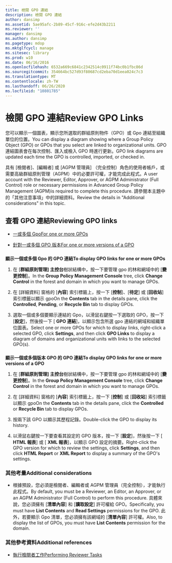 ```yaml
---
title: 檢閱 GPO 連結
description: 檢閱 GPO 連結
author: dansimp
ms.assetid: 5ae95afc-2b89-45cf-916c-efe2d43b2211
ms.reviewer: ''
manager: dansimp
ms.author: dansimp
ms.pagetype: mdop
ms.mktglfcycl: manage
ms.sitesec: library
ms.prod: w10
ms.date: 06/16/2016
ms.openlocfilehash: 6532a669c6841c2342514c0911f74bc0b1fbc86d
ms.sourcegitcommit: 354664bc527d93f80687cd2eba70d1eea024c7c3
ms.translationtype: MT
ms.contentlocale: zh-TW
ms.lasthandoff: 06/26/2020
ms.locfileid: "10801785"
---
```

# <span data-ttu-id="2ee46-103">檢閱 GPO 連結</span><span class="sxs-lookup"><span data-stu-id="2ee46-103">Review GPO Links</span></span>


<span data-ttu-id="2ee46-104">您可以顯示一個圖表，顯示您所選取的群組原則物件（GPO）或 Gpo 連結至組織單位的位置。</span><span class="sxs-lookup"><span data-stu-id="2ee46-104">You can display a diagram showing where a Group Policy Object (GPO) or GPOs that you select are linked to organizational units.</span></span> <span data-ttu-id="2ee46-105">GPO 連結圖表會在每次控制、匯入或檢入 GPO 時進行更新。</span><span class="sxs-lookup"><span data-stu-id="2ee46-105">GPO link diagrams are updated each time the GPO is controlled, imported, or checked in.</span></span>

<span data-ttu-id="2ee46-106">具有 [檢閱者]、[編輯者] 或 [AGPM 管理員] （完全控制）角色的使用者帳戶，或需要高級群組原則管理（AGPM）中的必要許可權，才能完成此程式。</span><span class="sxs-lookup"><span data-stu-id="2ee46-106">A user account with the Reviewer, Editor, Approver, or AGPM Administrator (Full Control) role or necessary permissions in Advanced Group Policy Management (AGPM)is required to complete this procedure.</span></span> <span data-ttu-id="2ee46-107">請參閱本主題中的「其他注意事項」中的詳細資料。</span><span class="sxs-lookup"><span data-stu-id="2ee46-107">Review the details in "Additional considerations" in this topic.</span></span>

## <span data-ttu-id="2ee46-108">查看 GPO 連結</span><span class="sxs-lookup"><span data-stu-id="2ee46-108">Reviewing GPO links</span></span>


-   [<span data-ttu-id="2ee46-109">一或多個 Gpo</span><span class="sxs-lookup"><span data-stu-id="2ee46-109">For one or more GPOs</span></span>](#bkmk-gpos)

-   [<span data-ttu-id="2ee46-110">針對一或多個 GPO 版本</span><span class="sxs-lookup"><span data-stu-id="2ee46-110">For one or more versions of a GPO</span></span>](#bkmk-gpo-versions)

### <a href="" id="bkmk-gpos"></a>

**<span data-ttu-id="2ee46-111">顯示一個或多個 Gpo 的 GPO 連結</span><span class="sxs-lookup"><span data-stu-id="2ee46-111">To display GPO links for one or more GPOs</span></span>**

1.  <span data-ttu-id="2ee46-112">在 [**群組原則管理] 主控台**樹狀結構中，按一下要管理 gpo 的林和網域中的 [**變更控制**]。</span><span class="sxs-lookup"><span data-stu-id="2ee46-112">In the **Group Policy Management Console** tree, click **Change Control** in the forest and domain in which you want to manage GPOs.</span></span>

2.  <span data-ttu-id="2ee46-113">在 [詳細資料] 窗格的 [**內容**] 索引標籤上，按一下 [**控制**]、[**待定**] 或 [**回收站**] 索引標籤以顯示 gpo</span><span class="sxs-lookup"><span data-stu-id="2ee46-113">On the **Contents** tab in the details pane, click the **Controlled**, **Pending**, or **Recycle Bin** tab to display GPOs.</span></span>

3.  <span data-ttu-id="2ee46-114">選取一個或多個要顯示連結的 Gpo，以滑鼠右鍵按一下選取的 GPO，按一下 [**設定**]，然後按一下 [ **GPO 連結**]，以顯示包含所選 gpo 連結的網域和組織單位圖表。</span><span class="sxs-lookup"><span data-stu-id="2ee46-114">Select one or more GPOs for which to display links, right-click a selected GPO, click **Settings**, and then click **GPO Links** to display a diagram of domains and organizational units with links to the selected GPO(s).</span></span>

### <a href="" id="bkmk-gpo-versions"></a>

**<span data-ttu-id="2ee46-115">顯示一個或多個版本 GPO 的 GPO 連結</span><span class="sxs-lookup"><span data-stu-id="2ee46-115">To display GPO links for one or more versions of a GPO</span></span>**

1.  <span data-ttu-id="2ee46-116">在 [**群組原則管理] 主控台**樹狀結構中，按一下要管理 gpo 的林和網域中的 [**變更控制**]。</span><span class="sxs-lookup"><span data-stu-id="2ee46-116">In the **Group Policy Management Console** tree, click **Change Control** in the forest and domain in which you want to manage GPOs.</span></span>

2.  <span data-ttu-id="2ee46-117">在 [詳細資料] 窗格的 [**內容**] 索引標籤上，按一下 [**控制**] 或 [**回收站**] 索引標籤以顯示 gpo</span><span class="sxs-lookup"><span data-stu-id="2ee46-117">On the **Contents** tab in the details pane, click the **Controlled** or **Recycle Bin** tab to display GPOs.</span></span>

3.  <span data-ttu-id="2ee46-118">按兩下該 GPO 以顯示其歷程記錄。</span><span class="sxs-lookup"><span data-stu-id="2ee46-118">Double-click the GPO to display its history.</span></span>

4.  <span data-ttu-id="2ee46-119">以滑鼠右鍵按一下要查看其設定的 GPO 版本，按一下 [**設定**]，然後按一下 [ **HTML 報表**] 或 [ **XML 報表**]，以顯示 GPO 設定的摘要。</span><span class="sxs-lookup"><span data-stu-id="2ee46-119">Right-click the GPO version for which to review the settings, click **Settings**, and then click **HTML Report** or **XML Report** to display a summary of the GPO's settings.</span></span>

### <span data-ttu-id="2ee46-120">其他考量</span><span class="sxs-lookup"><span data-stu-id="2ee46-120">Additional considerations</span></span>

-   <span data-ttu-id="2ee46-121">根據預設，您必須是檢閱者、編輯者或 AGPM 管理員（完全控制），才能執行此程式。</span><span class="sxs-lookup"><span data-stu-id="2ee46-121">By default, you must be a Reviewer, an Editor, an Approver, or an AGPM Administrator (Full Control) to perform this procedure.</span></span> <span data-ttu-id="2ee46-122">具體來說，您必須擁有 [**清單內容**] 和 [**讀取設定**] 許可權給 GPO。</span><span class="sxs-lookup"><span data-stu-id="2ee46-122">Specifically, you must have **List Contents** and **Read Settings** permissions for the GPO.</span></span> <span data-ttu-id="2ee46-123">此外，若要顯示 Gpo 清單，您必須擁有該網域的 [**清單內容**] 許可權。</span><span class="sxs-lookup"><span data-stu-id="2ee46-123">Also, to display the list of GPOs, you must have **List Contents** permission for the domain.</span></span>

### <span data-ttu-id="2ee46-124">其他參考資料</span><span class="sxs-lookup"><span data-stu-id="2ee46-124">Additional references</span></span>

-   [<span data-ttu-id="2ee46-125">執行檢閱者工作</span><span class="sxs-lookup"><span data-stu-id="2ee46-125">Performing Reviewer Tasks</span></span>](performing-reviewer-tasks-agpm30ops.md)

 

 





